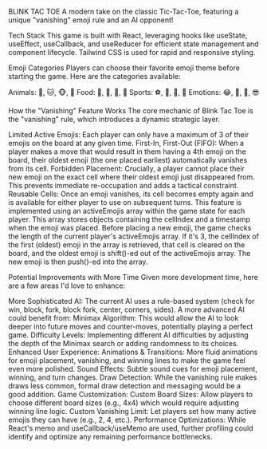 BLINK TAC TOE
A modern take on the classic Tic-Tac-Toe, featuring a unique "vanishing" emoji rule  and an AI opponent!

Tech Stack
This game is built with React, leveraging hooks like useState, useEffect, useCallback, and useReducer for efficient state management and component lifecycle. Tailwind CSS is used for rapid and responsive styling.

Emoji Categories
Players can choose their favorite emoji theme before starting the game. Here are the categories available:

Animals: 🐶, 🐱, 🐵, 🐰
Food: 🍕, 🍟, 🍔, 🍩
Sports: ⚽️, 🏀, 🏈, 🎾
Emotions: 😂, 🥰, 🤔, 😎


How the "Vanishing" Feature Works
The core mechanic of Blink Tac Toe is the "vanishing" rule, which introduces a dynamic strategic layer.

Limited Active Emojis: Each player can only have a maximum of 3 of their emojis on the board at any given time.
First-In, First-Out (FIFO): When a player makes a move that would result in them having a 4th emoji on the board, their oldest emoji (the one placed earliest) automatically vanishes from its cell.
Forbidden Placement: Crucially, a player cannot place their new emoji on the exact cell where their oldest emoji just disappeared from. This prevents immediate re-occupation and adds a tactical constraint.
Reusable Cells: Once an emoji vanishes, its cell becomes empty again and is available for either player to use on subsequent turns.
This feature is implemented using an activeEmojis array within the game state for each player. This array stores objects containing the cellIndex and a timestamp when the emoji was placed. Before placing a new emoji, the game checks the length of the current player's activeEmojis array. If it's 3, the cellIndex of the first (oldest) emoji in the array is retrieved, that cell is cleared on the board, and the oldest emoji is shift()-ed out of the activeEmojis array. The new emoji is then push()-ed into the array.

Potential Improvements with More Time
Given more development time, here are a few areas I'd love to enhance:

More Sophisticated AI: The current AI uses a rule-based system (check for win, block, fork, block fork, center, corners, sides). A more advanced AI could benefit from:
Minimax Algorithm: This would allow the AI to look deeper into future moves and counter-moves, potentially playing a perfect game.
Difficulty Levels: Implementing different AI difficulties by adjusting the depth of the Minimax search or adding randomness to its choices.
Enhanced User Experience:
Animations & Transitions: More fluid animations for emoji placement, vanishing, and winning lines to make the game feel even more polished.
Sound Effects: Subtle sound cues for emoji placement, winning, and turn changes.
Draw Detection: While the vanishing rule makes draws less common, formal draw detection and messaging would be a good addition.
Game Customization:
Custom Board Sizes: Allow players to choose different board sizes (e.g., 4x4) which would require adjusting winning line logic.
Custom Vanishing Limit: Let players set how many active emojis they can have (e.g., 2, 4, etc.).
Performance Optimizations: While React's memo and useCallback/useMemo are used, further profiling could identify and optimize any remaining performance bottlenecks.